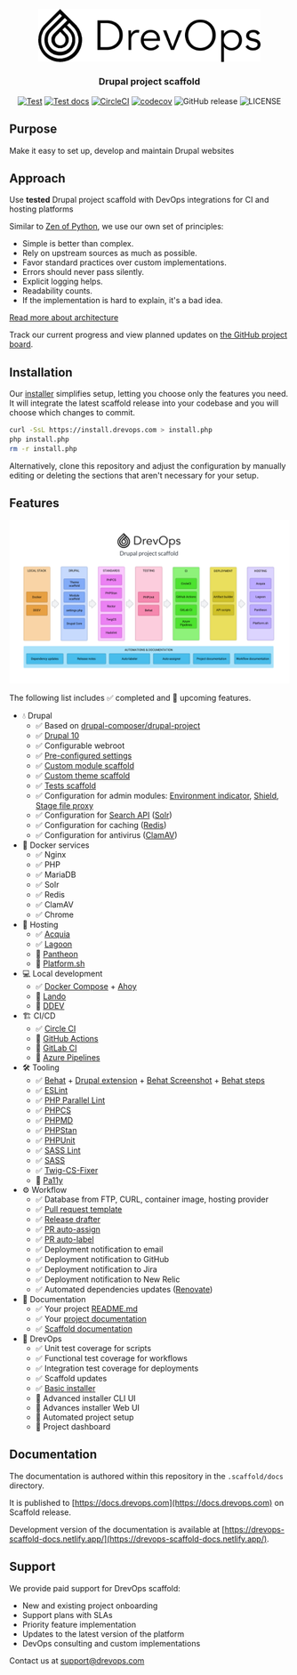 <div align="center">
  <picture>
    <source media="(prefers-color-scheme: dark)" srcset=".scaffold/docs/static/img/logo-light.svg" />
    <img width="400" src=".scaffold/docs/static/img/logo-dark.svg" alt="DrevOps Logo" />
  </picture>
</div>

<h3 align="center">Drupal project scaffold</h3>

<div align="center">

[![Test](https://github.com/drevops/scaffold/actions/workflows/scaffold-test-common.yml/badge.svg)](https://github.com/drevops/scaffold/actions/workflows/scaffold-test-common.yml)
[![Test docs](https://github.com/drevops/scaffold/actions/workflows/scaffold-test-docs.yml/badge.svg)](https://github.com/drevops/scaffold/actions/workflows/scaffold-test-docs.yml)
[![CircleCI](https://circleci.com/gh/drevops/scaffold.svg?style=shield)](https://circleci.com/gh/drevops/scaffold)
[![codecov](https://codecov.io/gh/drevops/scaffold/graph/badge.svg?token=YDTAEWWT5H)](https://codecov.io/gh/drevops/scaffold)
![GitHub release](https://img.shields.io/github/v/release/drevops/scaffold?logo=github)
![LICENSE](https://img.shields.io/github/license/drevops/scaffold)

</div>

## Purpose

Make it easy to set up, develop and maintain Drupal websites

## Approach

Use **tested** Drupal project scaffold with DevOps integrations for CI and hosting platforms

Similar to [Zen of Python](https://www.python.org/dev/peps/pep-0020/), we use our own set of principles:

* Simple is better than complex.
* Rely on upstream sources as much as possible.
* Favor standard practices over custom implementations.
* Errors should never pass silently.
* Explicit logging helps.
* Readability counts.
* If the implementation is hard to explain, it's a bad idea.

[Read more about architecture](https://docs.drevops.com/latest/introduction/architecture/)

Track our current progress and view planned updates on [the GitHub project board](https://github.com/orgs/drevops/projects/2/views/1).

## Installation

Our [installer](https://github.com/drevops/installer) simplifies setup, letting you choose only the features you need. It will integrate the latest scaffold release into your codebase and you will choose which changes to commit.

```bash
curl -SsL https://install.drevops.com > install.php
php install.php
rm -r install.php
```

Alternatively, clone this repository and adjust the configuration by manually editing or deleting the sections that aren't necessary for your setup.

## Features

<div align="center">
  <picture>
    <source media="(prefers-color-scheme: dark)" srcset=".scaffold/docs/static/img/diagram-dark.png">
    <img src=".scaffold/docs/static/img/diagram-light.png" alt="DrevOps diagram">
  </picture>
</div>

The following list includes ✅ completed and 🚧 upcoming features.

* 💧 Drupal
  * ✅ Based on [drupal-composer/drupal-project](https://github.com/drupal-composer/drupal-project)
  * ✅ [Drupal 10](https://www.drupal.org/project/drupal)
  * ✅ Configurable webroot
  * ✅ [Pre-configured settings](web/sites/default/settings.php)
  * ✅ [Custom module scaffold](web/modules/custom/ys_core)
  * ✅ [Custom theme scaffold](web/themes/custom/your_site_theme)
  * ✅ [Tests scaffold](web/modules/custom/ys_core/tests)
  * ✅ Configuration for admin modules: [Environment indicator](https://www.drupal.org/project/environment_indicator), [Shield](https://www.drupal.org/project/shield), [Stage file proxy](https://www.drupal.org/project/stage_file_proxy)
  * ✅ Configuration for [Search API](https://www.drupal.org/project/search_api) ([Solr](https://www.drupal.org/project/search_api_solr))
  * ✅ Configuration for caching ([Redis](https://www.drupal.org/project/redis))
  * ✅ Configuration for antivirus ([ClamAV](https://www.drupal.org/project/clamav))
* 🐳 Docker services
  * ✅ Nginx
  * ✅ PHP
  * ✅ MariaDB
  * ✅ Solr
  * ✅ Redis
  * ✅ ClamAV
  * ✅ Chrome
* 🏨 Hosting
  * ✅ [Acquia](https://www.acquia.com/)
  * ✅ [Lagoon](https://github.com/uselagoon/lagoon)
  * 🚧 [Pantheon](https://pantheon.io/)
  * 🚧 [Platform.sh](https://platform.sh/)
* 💻 Local development
  * ✅ [Docker Compose](https://docs.docker.com/compose/) + [Ahoy](https://github.com/ahoy-cli/ahoy)
  * 🚧 [Lando](https://lando.dev/)
  * 🚧 [DDEV](https://ddev.readthedocs.io/)
* 🏗️ CI/CD
  * ✅ [Circle CI](https://circleci.com/)
  * 🚧 [GitHub Actions](https://github.com/features/actions)
  * 🚧 [GitLab CI](https://docs.gitlab.com/ee/ci/)
  * 🚧 [Azure Pipelines](https://azure.microsoft.com/en-us/services/devops/pipelines/)
* 🛠️ Tooling
  * ✅ [Behat](https://docs.behat.org/en/latest/) + [Drupal extension](https://github.com/jhedstrom/drupalextension) + [Behat Screenshot](https://github.com/drevops/behat-screenshot) + [Behat steps](https://github.com/drevops/behat-steps)
  * ✅ [ESLint](https://eslint.org/)
  * ✅ [PHP Parallel Lint](https://github.com/php-parallel-lint/PHP-Parallel-Lint)
  * ✅ [PHPCS](https://github.com/squizlabs/PHP_CodeSniffer)
  * ✅ [PHPMD](https://phpmd.org/)
  * ✅ [PHPStan](https://github.com/phpstan/phpstan)
  * ✅ [PHPUnit](https://phpunit.de/)
  * ✅ [SASS Lint](https://github.com/sasstools/sass-lint)
  * ✅ [SASS](https://sass-lang.com/)
  * ✅ [Twig-CS-Fixer](https://github.com/VincentLanglet/Twig-CS-Fixer)
  * 🚧 [Pa11y](https://pa11y.org/)
* ⚙️ Workflow
  * ✅ Database from FTP, CURL, container image, hosting provider
  * ✅ [Pull request template](.github/PULL_REQUEST_TEMPLATE.md)
  * ✅ [Release drafter](https://github.com/release-drafter/release-drafter)
  * ✅ [PR auto-assign](https://github.com/toshimaru/auto-author-assign)
  * ✅ [PR auto-label](https://github.com/eps1lon/actions-label-merge-conflict)
  * ✅ Deployment notification to email
  * ✅ Deployment notification to GitHub
  * ✅ Deployment notification to Jira
  * ✅ Deployment notification to New Relic
  * ✅ Automated dependencies updates ([Renovate](https://www.mend.io/renovate/))
* 📖 Documentation
  * ✅ Your project [README.md](README.dist.md)
  * ✅ Your [project documentation](docs)
  * ✅ [Scaffold documentation](https://docs.drevops.com/)
* 🧪 DrevOps
  * ✅ Unit test coverage for scripts
  * ✅ Functional test coverage for workflows
  * ✅ Integration test coverage for deployments
  * ✅ Scaffold updates
  * ✅ [Basic installer](https://install.drevops.com/)
  * 🚧 Advanced installer CLI UI
  * 🚧 Advances installer Web UI
  * 🚧 Automated project setup
  * 🚧 Project dashboard

## Documentation

The documentation is authored within this repository in the `.scaffold/docs` directory.

It is published to [https://docs.drevops.com](https://docs.drevops.com) on Scaffold release.

Development version of the documentation is available at [https://drevops-scaffold-docs.netlify.app/](https://drevops-scaffold-docs.netlify.app/).

## Support

We provide paid support for DrevOps scaffold:

- New and existing project onboarding
- Support plans with SLAs
- Priority feature implementation
- Updates to the latest version of the platform
- DevOps consulting and custom implementations

Contact us at support@drevops.com
